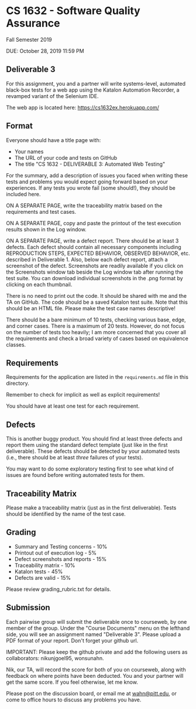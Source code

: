 # CS 1632 - Software Quality Assurance
Fall Semester 2019

DUE: October 28, 2019 11:59 PM

## Deliverable 3

For this assignment, you and a partner will write systems-level, automated black-box tests for a web app using the Katalon Automation Recorder, a revamped variant of the Selenium IDE. 

The web app is located here: https://cs1632ex.herokuapp.com/

## Format
Everyone should have a title page with:
* Your names
* The URL of your code and tests on GitHub
* The title "CS 1632 - DELIVERABLE 3: Automated Web Testing"

For the summary, add a description of issues you faced when writing these tests and problems you would expect going forward based on your experiences.  If any tests you wrote fail (some should!), they should be included here.

ON A SEPARATE PAGE, write the traceability matrix based on the requirements and test cases.

ON A SEPARATE PAGE, copy and paste the printout of the test execution results shown in the Log window.

ON A SEPARATE PAGE, write a defect report.  There should be at least 3 defects.  Each defect should contain all necessary components including REPRODUCTION STEPS, EXPECTED BEHAVIOR, OBSERVED BEHAVIOR, etc. described in Deliverable 1.  Also, below each defect report, attach a screenshot of the defect.  Screenshots are readily available if you click on the Screenshots window tab beside the Log window tab after running the test suite.  You can download individual screenshots in the .png format by clicking on each thumbnail.

There is no need to print out the code.  It should be shared with me and the TA on GitHub.  The code should be a saved Katalon test suite.  Note that this should be an HTML file.  Please make the test case names descriptive!

There should be a bare minimum of 10 tests, checking various base, edge, and corner cases.  There is a maximum of 20 tests.  However, do not focus on the number of tests too heavily; I am more concerned that you cover all the requirements and check a broad variety of cases based on equivalence classes.

## Requirements

Requirements for the application are listed in the `requirements.md` file in this directory.

Remember to check for implicit as well as explicit requirements!

You should have at least one test for each requirement.

## Defects

This is another buggy product.  You should find at least three defects and report them using the standard defect template (just like in the first deliverable).  These defects should be detected by your automated tests (i.e., there should be at least _three_ failures of your tests).

You may want to do some exploratory testing first to see what kind of issues are found before writing automated tests for them.

## Traceability Matrix

Please make a traceability matrix (just as in the first deliverable).  Tests should be identified by the name of the test case.

## Grading
* Summary and Testing concerns - 10% 
* Printout out of execution log - 5%
* Defect screenshots and reports - 15%
* Traceability matrix - 10%
* Katalon tests - 45%
* Defects are valid - 15%

Please review grading\_rubric.txt for details.

## Submission

Each pairwise group will submit the deliverable once to courseweb, by one member of the group. Under the "Course Documents" menu on the lefthand side, you will see an assignment named "Deliverable 3". Please upload a PDF format of your report. Don't forget your github url.

IMPORTANT: Please keep the github private and add the following users as collaborators: nikunjgoel95, wonsunahn.

Nik, our TA, will record the score for both of you on courseweb, along with feedback on where points have been deducted. You and your partner will get the same score. If you feel otherwise, let me know.

Please post on the discussion board, or email me at wahn@pitt.edu, or come to office hours to discuss any problems you have.
 
